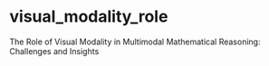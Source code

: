 # visual_modality_role
The Role of Visual Modality in Multimodal Mathematical Reasoning: Challenges and Insights

